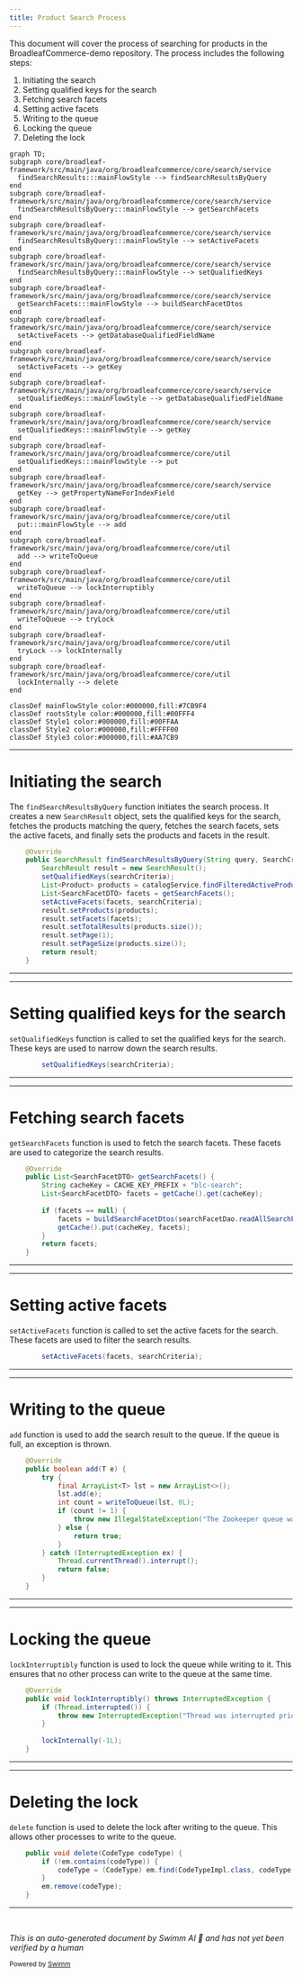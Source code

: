 ```yaml
---
title: Product Search Process
---
```

This document will cover the process of searching for products in the BroadleafCommerce-demo repository. The process includes the following steps:

1. Initiating the search
2. Setting qualified keys for the search
3. Fetching search facets
4. Setting active facets
5. Writing to the queue
6. Locking the queue
7. Deleting the lock

```mermaid
graph TD;
subgraph core/broadleaf-framework/src/main/java/org/broadleafcommerce/core/search/service
  findSearchResults:::mainFlowStyle --> findSearchResultsByQuery
end
subgraph core/broadleaf-framework/src/main/java/org/broadleafcommerce/core/search/service
  findSearchResultsByQuery:::mainFlowStyle --> getSearchFacets
end
subgraph core/broadleaf-framework/src/main/java/org/broadleafcommerce/core/search/service
  findSearchResultsByQuery:::mainFlowStyle --> setActiveFacets
end
subgraph core/broadleaf-framework/src/main/java/org/broadleafcommerce/core/search/service
  findSearchResultsByQuery:::mainFlowStyle --> setQualifiedKeys
end
subgraph core/broadleaf-framework/src/main/java/org/broadleafcommerce/core/search/service
  getSearchFacets:::mainFlowStyle --> buildSearchFacetDtos
end
subgraph core/broadleaf-framework/src/main/java/org/broadleafcommerce/core/search/service
  setActiveFacets --> getDatabaseQualifiedFieldName
end
subgraph core/broadleaf-framework/src/main/java/org/broadleafcommerce/core/search/service
  setActiveFacets --> getKey
end
subgraph core/broadleaf-framework/src/main/java/org/broadleafcommerce/core/search/service
  setQualifiedKeys:::mainFlowStyle --> getDatabaseQualifiedFieldName
end
subgraph core/broadleaf-framework/src/main/java/org/broadleafcommerce/core/search/service
  setQualifiedKeys:::mainFlowStyle --> getKey
end
subgraph core/broadleaf-framework/src/main/java/org/broadleafcommerce/core/util
  setQualifiedKeys:::mainFlowStyle --> put
end
subgraph core/broadleaf-framework/src/main/java/org/broadleafcommerce/core/search/service
  getKey --> getPropertyNameForIndexField
end
subgraph core/broadleaf-framework/src/main/java/org/broadleafcommerce/core/util
  put:::mainFlowStyle --> add
end
subgraph core/broadleaf-framework/src/main/java/org/broadleafcommerce/core/util
  add --> writeToQueue
end
subgraph core/broadleaf-framework/src/main/java/org/broadleafcommerce/core/util
  writeToQueue --> lockInterruptibly
end
subgraph core/broadleaf-framework/src/main/java/org/broadleafcommerce/core/util
  writeToQueue --> tryLock
end
subgraph core/broadleaf-framework/src/main/java/org/broadleafcommerce/core/util
  tryLock --> lockInternally
end
subgraph core/broadleaf-framework/src/main/java/org/broadleafcommerce/core/util
  lockInternally --> delete
end

classDef mainFlowStyle color:#000000,fill:#7CB9F4
classDef rootsStyle color:#000000,fill:#00FFF4
classDef Style1 color:#000000,fill:#00FFAA
classDef Style2 color:#000000,fill:#FFFF00
classDef Style3 color:#000000,fill:#AA7CB9
```

<SwmSnippet path="/core/broadleaf-framework/src/main/java/org/broadleafcommerce/core/search/service/DatabaseSearchServiceImpl.java" line="99">

---

# Initiating the search

The `findSearchResultsByQuery` function initiates the search process. It creates a new `SearchResult` object, sets the qualified keys for the search, fetches the products matching the query, fetches the search facets, sets the active facets, and finally sets the products and facets in the result.

```java
    @Override
    public SearchResult findSearchResultsByQuery(String query, SearchCriteria searchCriteria) {
        SearchResult result = new SearchResult();
        setQualifiedKeys(searchCriteria);
        List<Product> products = catalogService.findFilteredActiveProductsByQuery(query, searchCriteria);
        List<SearchFacetDTO> facets = getSearchFacets();
        setActiveFacets(facets, searchCriteria);
        result.setProducts(products);
        result.setFacets(facets);
        result.setTotalResults(products.size());
        result.setPage(1);
        result.setPageSize(products.size());
        return result;
    }
```

---

</SwmSnippet>

<SwmSnippet path="/core/broadleaf-framework/src/main/java/org/broadleafcommerce/core/search/service/DatabaseSearchServiceImpl.java" line="102">

---

# Setting qualified keys for the search

`setQualifiedKeys` function is called to set the qualified keys for the search. These keys are used to narrow down the search results.

```java
        setQualifiedKeys(searchCriteria);
```

---

</SwmSnippet>

<SwmSnippet path="/core/broadleaf-framework/src/main/java/org/broadleafcommerce/core/search/service/DatabaseSearchServiceImpl.java" line="119">

---

# Fetching search facets

`getSearchFacets` function is used to fetch the search facets. These facets are used to categorize the search results.

```java
    @Override
    public List<SearchFacetDTO> getSearchFacets() {
        String cacheKey = CACHE_KEY_PREFIX + "blc-search";
        List<SearchFacetDTO> facets = getCache().get(cacheKey);
        
        if (facets == null) {
            facets = buildSearchFacetDtos(searchFacetDao.readAllSearchFacets(FieldEntity.PRODUCT));
            getCache().put(cacheKey, facets);
        }
        return facets;
    }
```

---

</SwmSnippet>

<SwmSnippet path="/core/broadleaf-framework/src/main/java/org/broadleafcommerce/core/search/service/DatabaseSearchServiceImpl.java" line="105">

---

# Setting active facets

`setActiveFacets` function is called to set the active facets for the search. These facets are used to filter the search results.

```java
        setActiveFacets(facets, searchCriteria);
```

---

</SwmSnippet>

<SwmSnippet path="/core/broadleaf-framework/src/main/java/org/broadleafcommerce/core/util/queue/ZookeeperDistributedQueue.java" line="359">

---

# Writing to the queue

`add` function is used to add the search result to the queue. If the queue is full, an exception is thrown.

```java
    @Override
    public boolean add(T e) {
        try {
            final ArrayList<T> lst = new ArrayList<>();
            lst.add(e);
            int count = writeToQueue(lst, 0L);
            if (count != 1) {
                throw new IllegalStateException("The Zookeeper queue was full.");
            } else {
                return true;
            }
        } catch (InterruptedException ex) {
            Thread.currentThread().interrupt();
            return false;
        }
    }
```

---

</SwmSnippet>

<SwmSnippet path="/core/broadleaf-framework/src/main/java/org/broadleafcommerce/core/util/lock/ReentrantDistributedZookeeperLock.java" line="335">

---

# Locking the queue

`lockInterruptibly` function is used to lock the queue while writing to it. This ensures that no other process can write to the queue at the same time.

```java
    @Override
    public void lockInterruptibly() throws InterruptedException {
        if (Thread.interrupted()) {
            throw new InterruptedException("Thread was interrupted prior to trying to acquire the lock.");
        }
        
        lockInternally(-1L);
    }
```

---

</SwmSnippet>

<SwmSnippet path="/core/broadleaf-framework/src/main/java/org/broadleafcommerce/core/util/dao/CodeTypeDaoImpl.java" line="51">

---

# Deleting the lock

`delete` function is used to delete the lock after writing to the queue. This allows other processes to write to the queue.

```java
    public void delete(CodeType codeType) {
        if (!em.contains(codeType)) {
            codeType = (CodeType) em.find(CodeTypeImpl.class, codeType.getId());
        }
        em.remove(codeType);
    }
```

---

</SwmSnippet>

&nbsp;

*This is an auto-generated document by Swimm AI 🌊 and has not yet been verified by a human*

<SwmMeta version="3.0.0" repo-id="Z2l0aHViJTNBJTNBQnJvYWRsZWFmQ29tbWVyY2UtZGVtbyUzQSUzQWdpbGFkbmF2b3Q=" repo-name="BroadleafCommerce-demo" doc-type="flows"><sup>Powered by [Swimm](/)</sup></SwmMeta>
